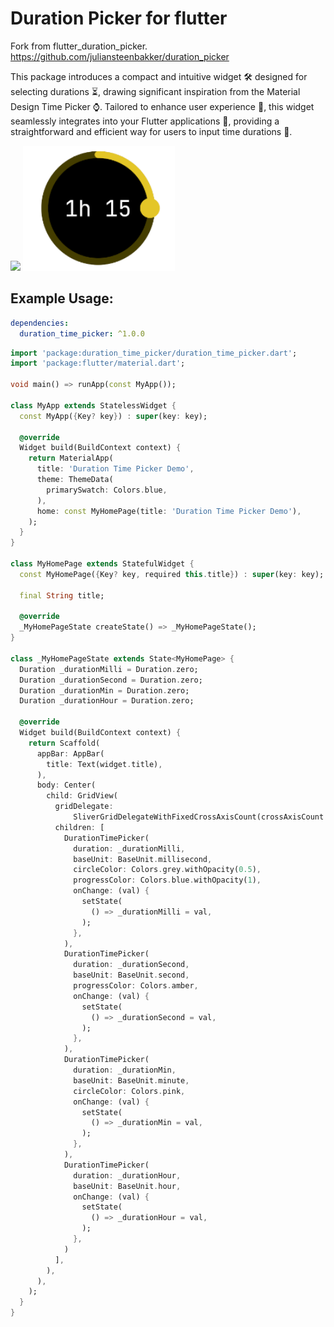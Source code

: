 # Duration Picker for flutter

Fork from flutter_duration_picker. https://github.com/juliansteenbakker/duration_picker

This package introduces a compact and intuitive widget 🛠️ designed for selecting durations ⏳, drawing significant inspiration from the Material Design Time Picker ⌚. Tailored to enhance user experience 🌟, this widget seamlessly integrates into your Flutter applications 📱, providing a straightforward and efficient way for users to input time durations 🔄.

<img src="https://raw.githubusercontent.com/cledsonv/duration_time_picker/master/example.gif" height="480px" >
<img src="example2.png" height="200px" >

## Example Usage:

```yaml
dependencies:
  duration_time_picker: ^1.0.0
```

```dart
import 'package:duration_time_picker/duration_time_picker.dart';
import 'package:flutter/material.dart';

void main() => runApp(const MyApp());

class MyApp extends StatelessWidget {
  const MyApp({Key? key}) : super(key: key);

  @override
  Widget build(BuildContext context) {
    return MaterialApp(
      title: 'Duration Time Picker Demo',
      theme: ThemeData(
        primarySwatch: Colors.blue,
      ),
      home: const MyHomePage(title: 'Duration Time Picker Demo'),
    );
  }
}

class MyHomePage extends StatefulWidget {
  const MyHomePage({Key? key, required this.title}) : super(key: key);

  final String title;

  @override
  _MyHomePageState createState() => _MyHomePageState();
}

class _MyHomePageState extends State<MyHomePage> {
  Duration _durationMilli = Duration.zero;
  Duration _durationSecond = Duration.zero;
  Duration _durationMin = Duration.zero;
  Duration _durationHour = Duration.zero;

  @override
  Widget build(BuildContext context) {
    return Scaffold(
      appBar: AppBar(
        title: Text(widget.title),
      ),
      body: Center(
        child: GridView(
          gridDelegate:
              SliverGridDelegateWithFixedCrossAxisCount(crossAxisCount: 2),
          children: [
            DurationTimePicker(
              duration: _durationMilli,
              baseUnit: BaseUnit.millisecond,
              circleColor: Colors.grey.withOpacity(0.5),
              progressColor: Colors.blue.withOpacity(1),
              onChange: (val) {
                setState(
                  () => _durationMilli = val,
                );
              },
            ),
            DurationTimePicker(
              duration: _durationSecond,
              baseUnit: BaseUnit.second,
              progressColor: Colors.amber,
              onChange: (val) {
                setState(
                  () => _durationSecond = val,
                );
              },
            ),
            DurationTimePicker(
              duration: _durationMin,
              baseUnit: BaseUnit.minute,
              circleColor: Colors.pink,
              onChange: (val) {
                setState(
                  () => _durationMin = val,
                );
              },
            ),
            DurationTimePicker(
              duration: _durationHour,
              baseUnit: BaseUnit.hour,
              onChange: (val) {
                setState(
                  () => _durationHour = val,
                );
              },
            )
          ],
        ),
      ),
    );
  }
}


```

